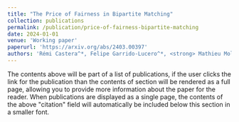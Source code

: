```yaml
---
title: "The Price of Fairness in Bipartite Matching"
collection: publications
permalink: /publication/price-of-fairness-bipartite-matching
date: 2024-01-01
venue: 'Working paper'
paperurl: 'https://arxiv.org/abs/2403.00397'
authors: 'Rémi Castera^*, Felipe Garrido-Lucero^*, <strong> Mathieu Molina^* </strong>, Simon Mauras, Patrick Loiseau, Vianney Perchet'
---
```


The contents above will be part of a list of publications, if the user clicks the link for the publication than the contents of section will be rendered as a full page, allowing you to provide more information about the paper for the reader. When publications are displayed as a single page, the contents of the above "citation" field will automatically be included below this section in a smaller font.
